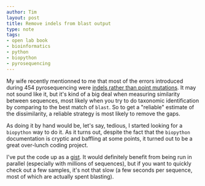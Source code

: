 ```yaml
---
author: Tim
layout: post
title: Remove indels from blast output
type: note
tags:
- open lab book
- bioinformatics
- python
- biopython
- pyrosequencing
---
```


My wife recently mentionned to me that most of the errors introduced during 454 pyrosequencing were [indels rather than point mutations](http://www.retrovirology.com/content/10/1/18/abstract). It may not sound like it, but it's kind of a big deal when measuring similarity between sequences, most likely when you try to do taxonomic identification by comparing to the best match of `blast`. So to get a "reliable" estimate of the dissimilarity, a reliable strategy is most likely to remove the gaps.

As doing it by hand would be, let's say, tedious, I started looking for a `biopython` way to do it. As it turns out, despite the fact that the `biopython` documentation is cryptic and baffling at some points, it turned out to be a great over-lunch coding project.

I've put the code up as a [gist](https://gist.github.com/tpoisot/5613748). It would definitely benefit from being run in parallel (especially with millions of sequences), but if you want to quickly check out a few samples, it's not that slow (a few seconds per sequence, most of which are actually spent blasting).
